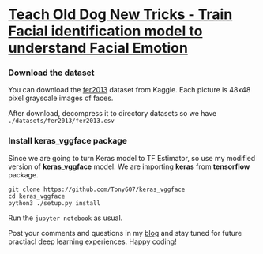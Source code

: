 # [Teach Old Dog New Tricks - Train Facial identification model to understand Facial Emotion](https://www.dlology.com/blog/teach-old-dog-new-tricks-train-facial-identification-model-to-understand-facial-emotion/)

### Download the dataset
You can download the [fer2013](https://www.kaggle.com/c/challenges-in-representation-learning-facial-expression-recognition-challenge/data) dataset from Kaggle. Each picture is 48x48 pixel grayscale images of faces.

After download, decompress it to directory datasets so we have `./datasets/fer2013/fer2013.csv`
### Install keras_vggface package
Since we are going to turn Keras model to TF Estimator, so use my modified version of **keras_vggface** model.
We are importing **keras** from **tensorflow** package.

```
git clone https://github.com/Tony607/keras_vggface
cd keras_vggface
python3 ./setup.py install
```
Run the `jupyter notebook` as usual.

Post your comments and questions in my [blog](https://www.dlology.com/blog/teach-old-dog-new-tricks-train-facial-identification-model-to-understand-facial-emotion/) and stay tuned for future practiacl deep learning experiences.
Happy coding!